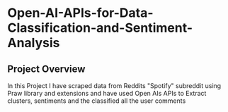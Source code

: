 # Open-AI-APIs-for-Data-Classification-and-Sentiment-Analysis

## Project Overview
In this Project I have scraped data from Reddits "Spotify" subreddit using Praw library and extensions and have used Open AIs APIs to Extract clusters, sentiments and the classified all the user comments 


